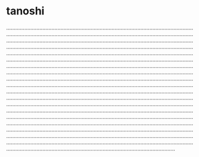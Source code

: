 # tanoshi

....................................................................................................................................................................................................................................................................................................................................................................................................................................................................................................................................................................................................................................................................................................................................................................................................................................................................................................................................................................................................................................................................................................................................................................................................................................................................................................................................................................................................................................................................................................................................................................................................................................................................................................................................................................................................................................................................................................................................................................................................................................................................................................................................................................................................................................................................................................................................................................................................................................................................................................................................................................